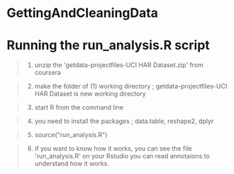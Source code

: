 GettingAndCleaningData
======================

Running the run_analysis.R script
===============================

> 1) unzip the 'getdata-projectfiles-UCI HAR Dataset.zip' from coursera

> 2) make the folder of (1) working directory ; getdata-projectfiles-UCI HAR Dataset is new working directory

> 3) start R from the command line

> 4) you need to install the packages ; data.table, reshape2, dplyr

> 5) source("run_analysis.R")

> 6) if you want to know how it works, you can see the file 'run_analysis.R' on your Rstudio
     you can read annotaions to understand how it works.
     
